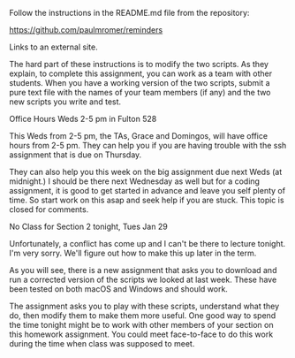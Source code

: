 Follow the instructions in the README.md file from the repository:

https://github.com/paulmromer/reminders

Links to an external site.

The hard part of these instructions is to modify the two scripts. As they explain, to complete this assignment, you can work as a team with other students. When you have a working version of the two scripts, submit a pure text file with the names of your team members (if any) and the two new scripts you write and test.



Office Hours Weds 2-5 pm in Fulton 528

This Weds from 2-5 pm, the TAs, Grace and Domingos, will have office hours from 2-5 pm. They can help you if you are having trouble with the ssh assignment that is due on Thursday.

They can also help you this week on the big assignment due next Weds (at midnight.) I should be there next Wednesday as well but for a coding assignment, it is good to get started in advance and leave you self plenty of time. So start work on this asap and seek help if you are stuck.
This topic is closed for comments.



No Class for Section 2 tonight, Tues Jan 29

Unfortunately, a conflict has come up and I can't be there to lecture tonight. I'm very sorry. We'll figure out how to make this up later in the term.

As you will see, there is a new assignment that asks you to download and run a corrected version of the scripts we looked at last week. These have been tested on both macOS and Windows and should work.

The assignment asks you to play with these scripts, understand what they do, then modify them to make them more useful. One good way to spend the time tonight might be to work with other members of your section on this homework assignment. You could meet face-to-face to do this work during the time when class was supposed to meet.
